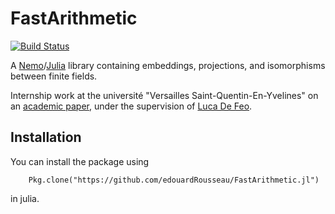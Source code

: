 # FastArithmetic

[![Build Status](https://travis-ci.org/edouardRousseau/FastArithmetic.jl.svg?branch=master)](https://travis-ci.org/edouardRousseau/FastArithmetic.jl)

A [Nemo](http://nemocas.org/)/[Julia](http://julialang.org/) library containing embeddings, projections, and isomorphisms between finite fields.

Internship work at the université "Versailles Saint-Quentin-En-Yvelines" on an [academic paper](http://dl.acm.org/citation.cfm?doid=2608628.2608672), under the supervision of [Luca De Feo](http://defeo.lu/).

## Installation 

You can install the package using

		Pkg.clone("https://github.com/edouardRousseau/FastArithmetic.jl")

 in julia.
